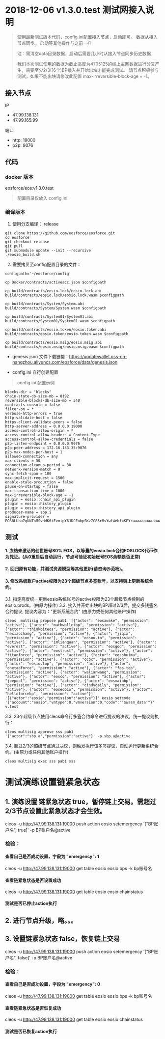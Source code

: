 
# 2018-12-06 v1.3.0.test 测试网接入说明

> 使用最新测试版本代码，config.ini配置接入节点，启动即可。 数据从接入节点同步。
> 启动等其他操作与之前一样
>
>  注：需清空data目录数据，启动后需要几小时从接入节点同步历史数据
>
> 我们本次测试使用的数据为截止高度为4705125的线上主网数据进行分叉产生，需要至少2/3(16个)BP接入并开始出块才能完成测试。
> 请节点积极参与测试，如果不能出块请修改此配置 max-irreversible-block-age = -1。

## 接入节点
IP
-    47.99.138.131
-    47.99.165.99


端口
- http: 19000
- p2p: 9076

## 代码

### docker 版本
eosforce/eos:v1.3.0.test

> 配置目录仅放入 config.ini
>

### 编译版本

1. 使用分支编译： release
```shell
git clone https://github.com/eosforce/eosforce.git
cd eosforce
git checkout release
git pull
git submodule update --init --recursive
./eosio_build.sh
```

2. 需要拷贝至config配置目录的文件：

```shell
configpath='~/eosforce/config'

cp Docker/contracts/activeacc.json $configpath

cp build/contracts/eosio.lock/eosio.lock.abi  build/contracts/eosio.lock/eosio.lock.wasm $configpath

cp build/contracts/System/System.abi build/contracts/System/System.wasm $configpath

cp build/contracts/System01/System01.abi build/contracts/System01/System01.wasm $configpath

cp build/contracts/eosio.token/eosio.token.abi build/contracts/eosio.token/eosio.token.wasm $configpath

cp build/contracts/eosio.msig/eosio.msig.abi build/contracts/eosio.msig/eosio.msig.wasm $configpath
```

- genesis.json 文件下载链接：https://updatewallet.oss-cn-hangzhou.aliyuncs.com/eosforce/data/genesis.json

- config.ini 自行创建配置


> config.ini 配置示例

```shell
blocks-dir = "blocks"
chain-state-db-size-mb = 8192
reversible-blocks-db-size-mb = 340
contracts-console = false
filter-on = *
verbose-http-errors = true
http-validate-host = false
https-client-validate-peers = false
http-server-address = 0.0.0.0:19000
access-control-allow-origin = *
access-control-allow-headers = Content-Type
access-control-allow-credentials = false
p2p-listen-endpoint = 0.0.0.0:9076
p2p-peer-address = 172.16.133.35:9076
p2p-max-nodes-per-host = 1
allowed-connection = any
max-clients = 50
connection-cleanup-period = 30
network-version-match = 0
sync-fetch-span = 100
max-implicit-request = 1500
enable-stale-production = false
pause-on-startup = false
max-transaction-time = 1000
max-irreversible-block-age = -1
plugin = eosio::chain_api_plugin
plugin = eosio::history_plugin
plugin = eosio::history_api_plugin
producer-name = sbp.i
signature-provider = EOS8LUba7qUNToMSvHdK6tFvmipY6JDCFubpSKz7C83rMvYwf4ebf=KEY:aaaaaaaaaaaaaaaaaaaaaaaaaaaa
```
## 测试

#### 1. 冻结未激活的创世账号80% EOS，以等量的eosio.lock合约EOSLOCK代币作为凭证。(从0重启后自动运行，节点可验证初始账号EOS余额是否正常)

#### 2. 回归原有功能，并测试资源模型等其他更新(请咨询@范杨)。

#### 3. 修改系统账户active权限为23个超级节点多签账号，以支持链上更新系统合约。
3.1. 指定高度统一更新eosio系统账号的active权限为23个超级节点控制的eosio.prods。(由原力操作)
3.2. 接入并开始出块的BP超过2/3后，提交多钱签名合约提议, 提议内容为："更新系统合约" (由原力或任何其他账户操作)

```shell
cleos  multisig propose pab1 '[{"actor": "eosawake", "permission": "active"}, {"actor": "mathwalletbp", "permission": "active"}, {"actor": "thinkbiteos", "permission": "active"}, {"actor": "hexiaozhang", "permission": "active"}, {"actor": "jiqix", "permission": "active"}, {"actor": "eosou.io", "permission": "active"}, {"actor": "imlianquan", "permission": "active"}, {"actor": "everest", "permission": "active"}, {"actor": "eosgod", "permission": "active"}, {"actor": "eostrust", "permission": "active"}, {"actor": "titanforce", "permission": "active"}, {"actor": "eosshuimu", "permission": "active"}, {"actor": "ccbc", "permission": "active"}, {"actor": "eosio.top", "permission": "active"}, {"actor": "onetaoforce", "permission": "active"}, {"actor": "fos.top", "permission": "active"}, {"actor": "walianwang", "permission": "active"}, {"actor": "eosco", "permission": "active"}, {"actor": "jeepool", "permission": "active"}, {"actor": "eosmainbp", "permission": "active"}, {"actor": "cindydaily", "permission": "active"}, {"actor": "eosecoio", "permission": "active"}, {"actor": "helloforcebp", "permission": "active"}]' '[{"actor":"eosio","permission":"active"}]' eosio setcode '{"account":"eosio","vmtype":0,"vmversion":0,"code":"'$wasm_data'"}' v.test
```

3.3. 23个超级节点使用cleos命令行多签合约命令进行提议的决议，统一提议则执行：

```shell
cleos multisig approve sss pab1 '{"actor":"sbp.a","permission":"active"}' -p sbp.a@active
```
3.4. 超过2/3的超级节点通过决议，则触发执行该多签提议，自动运行更新系统合约。(由原力或任何其他账户操作)

```shell
cleos multisig exec sss pab1 sss
```

# 测试演练设置链紧急状态

## 1. 演练设置 链紧急状态 true，暂停链上交易。需超过2/3节点设置此紧急状态才会生效。

cleos -u http://47.99.138.131:19000 push action eosio setemergency '["BP账户名", true]' -p BP账户名@active

### 检验：
#### 查看自己是否成功设置，字段为 "emergency": 1

cleos -u http://47.99.138.131:19000 get table eosio eosio bps -k bp账号名

#### 查看链紧急状态是否设置成功

cleos -u http://47.99.138.131:19000 get table eosio eosio chainstatus

#### 测试是否已停止action执行

## 2. 进行节点升级，略。。。

## 3. 设置链紧急状态 false，恢复链上交易

cleos -u http://47.99.138.131:19000 push action eosio setemergency '["BP账户名", false]' -p BP账户名@active


### 检验：
#### 查看自己是否成功设置，字段为 "emergency": 0

cleos -u http://47.99.138.131:19000 get table eosio eosio bps -k bp账号名

#### 查看链紧急状态是否恢复成功

cleos -u http://47.99.138.131:19000 get table eosio eosio chainstatus

#### 测试是否已恢复action执行


